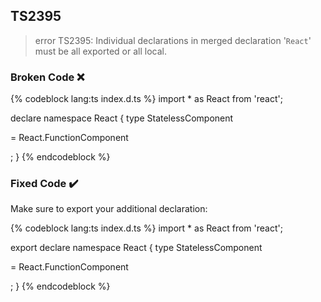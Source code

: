 ## TS2395

> error TS2395: Individual declarations in merged declaration '`React`' must be all exported or all local.

### Broken Code ❌

<!-- prettier-ignore-start -->
{% codeblock lang:ts index.d.ts %}
import * as React from 'react';

declare namespace React {
  type StatelessComponent<P> = React.FunctionComponent<P>;
}
{% endcodeblock %}
<!-- prettier-ignore-end -->

### Fixed Code ✔️

Make sure to export your additional declaration:

<!-- prettier-ignore-start -->
{% codeblock lang:ts index.d.ts %}
import * as React from 'react';

export declare namespace React {
  type StatelessComponent<P> = React.FunctionComponent<P>;
}
{% endcodeblock %}
<!-- prettier-ignore-end -->
